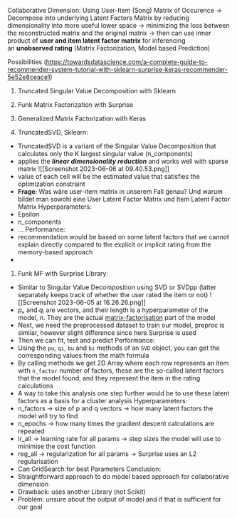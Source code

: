Collaborative Dimension:
Using User-Item (Song) Matrix of Occurence
-> Decompose into underlying Latent Factors Matrix by reducing dimensionality into more useful lower space
-> minimizing the loss between the reconstructed matrix and the original matrix
-> then can use inner product of **user and item latent factor matrix** for inferencing an **unobserved rating** (Matrix Factorization, Model based Prediction)

Possibilities (https://towardsdatascience.com/a-complete-guide-to-recommender-system-tutorial-with-sklearn-surprise-keras-recommender-5e52e8ceace1)
1. Truncated Singular Value Decomposition with Sklearn
2. Funk Matrix Factorization with Surprise
3. Generalized Matrix Factorization with Keras

1. TruncatedSVD, Sklearn:
- TruncatedSVD is a variant of the Singular Value Decomposition that calculates only the K largest singular value (n_components)
- applies the **_linear dimensionality reduction_** and works well with sparse matrix
![[Screenshot 2023-06-06 at 09.40.53.png]]
- value of each cell will be the estimated value that satisfies the optimization constraint
- **Frage**: Was wäre user-item matrix in unserem Fall genau? Und warum bildet man sowohl eine User Latent Factor Matrix und Item Latent Factor Matrix
Hyperparameters:
- Epsilon
- n_components
- ...
Performance:
- recommendation would be based on some latent factors that we cannot explain directly compared to the explicit or implicit rating from the memory-based approach
-
1. Funk MF with Surprise Library:
- Similar to Singular Value Decomposition using SVD or SVDpp (latter separately keeps track of whether the user rated the item or not)
![[Screenshot 2023-06-05 at 16.26.26.png]]
- _pᵤ_ and _qᵢ_ are vectors, and their length is a hyperparameter of the model, _n_. They are the actual [matrix-factorisation](https://en.wikipedia.org/wiki/Matrix_factorization_(recommender_systems)) part of the model
- Next, we need the preprocessed dataset to train our model, preproc is similar, however slight difference since here Surprise is used
- Then we can fit, test and predict
Performance:
- Using the `pu`, `qi`, `bu` and `bi` methods of an `SVD` object, you can get the corresponding values from the math formula
- By calling methods we get 2D Array where each row represents an item with `n_factor` number of factors, these are the so-called latent factors that the model found, and they represent the item in the rating calculations
- A way to take this analysis one step further would be to use these latent factors as a basis for a cluster analysis
Hyperparameters:
- n_factors -> size of p and q vectors -> how many latent factors the model will try to find
- n_epochs -> how many times the gradient descent calculations are repeated
- lr_all -> learning rate for all params -> step sizes the model will use to minimise the cost function
- reg_all -> regularization for all params -> Surprise uses an L2 regularisation
- Can GridSearch for best Parameters
Conclusion:
- Straightforward approach to do model based approach for collaborative dimension
- Drawback: uses another Library (not Scikit)
- Problem: unsure about the output of model and if that is sufficient for our goal
